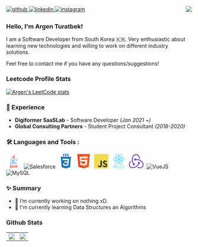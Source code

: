 <div align="right">
<img src="https://komarev.com/ghpvc/?username=argenturatbek&&style=flat-square" align="right" />
</div>    

<a href="https://github.com/argenturatbek" target="_blank">
<img src=https://img.shields.io/badge/github-%2324292e.svg?&style=for-the-badge&logo=github&logoColor=white alt=github style="margin-bottom: 5px;" />
</a>
<a href="https://linkedin.com/in/argen-turatbek" target="_blank">
<img src=https://img.shields.io/badge/linkedin-%231E77B5.svg?&style=for-the-badge&logo=linkedin&logoColor=white alt=linkedin style="margin-bottom: 5px;" />
</a>
<a href="https://instagram.com/argenturatbek" target="_blank">
<img src=https://img.shields.io/badge/instagram-%23000000.svg?&style=for-the-badge&logo=instagram&logoColor=white&color=dd2a7b alt=instagram style="margin-bottom: 5px;" />
</a>
  



### Hello, I'm Argen Turatbek!

I am a Software Developer from South Korea 🇰🇷. Very enthusiastic about learning new technologies and willing to work on different industry solutions. 

Feel free to contact me if you have any questions/suggestions!
 
### Leetcode Profile Stats
[![Argen's LeetCode stats](https://leetcode-stats-six.vercel.app/api?username=argenzxy&theme=dark)](https://leetcode.com/argenzxy/)

### 💫 Experience
- **Digiformer SaaSLab** - Software Developer *(Jan 2021 ~)*
- **Global Consulting Partners** - Student Project Consultant *(2018-2020)*  
 
### :hammer_and_wrench: Languages and Tools :
<div>
  <img src="https://github.com/devicons/devicon/blob/master/icons/java/java-original-wordmark.svg" title="Java" alt="Java" width="40" height="40"/>&nbsp;
  <img src="https://cdn.jsdelivr.net/gh/devicons/devicon/icons/salesforce/salesforce-original.svg" title="Salesforce" alt="Salesforce" width="40" height="40"/>&nbsp;
   <img src="https://github.com/devicons/devicon/blob/master/icons/css3/css3-plain-wordmark.svg"  title="CSS3" alt="CSS" width="40" height="40"/>&nbsp;
  <img src="https://github.com/devicons/devicon/blob/master/icons/html5/html5-original.svg" title="HTML5" alt="HTML" width="40" height="40"/>&nbsp;
  <img src="https://github.com/devicons/devicon/blob/master/icons/javascript/javascript-original.svg" title="JavaScript" alt="JavaScript" width="40" height="40"/>&nbsp;
  <img src="https://github.com/devicons/devicon/blob/master/icons/react/react-original-wordmark.svg" title="React" alt="React" width="40" height="40"/>&nbsp;
  <img src="https://github.com/devicons/devicon/blob/master/icons/redux/redux-original.svg" title="Redux" alt="Redux " width="40" height="40"/>&nbsp;
 <img src="https://cdn.jsdelivr.net/gh/devicons/devicon/icons/vuejs/vuejs-original-wordmark.svg" title="VueJS" alt="VueJS " width="40" height="40"/>&nbsp;
<img src="https://cdn.jsdelivr.net/gh/devicons/devicon/icons/mysql/mysql-original-wordmark.svg" title="MySQL" alt="MySQL" width="40" height="40"/>&nbsp;
</div>




### ✨ Summary

- 🔭 I’m currently working on nothing xD.
- 🌱 I'm currently learning Data Structures an Algorithms
  

### Github Stats  
<table><tr><td valign="top" width="50%">

<img src="https://github-readme-stats.vercel.app/api?username=argenturatbek&show_icons=true&count_private=true&hide_border=true" align="left" style="width: 100%" />

</td><td valign="top" width="50%">

<img src="https://github-readme-stats.vercel.app/api/top-langs/?username=argenturatbek&hide_border=true&layout=compact" align="left" style="width: 100%" />

</td></tr></table>  

<br/>  


